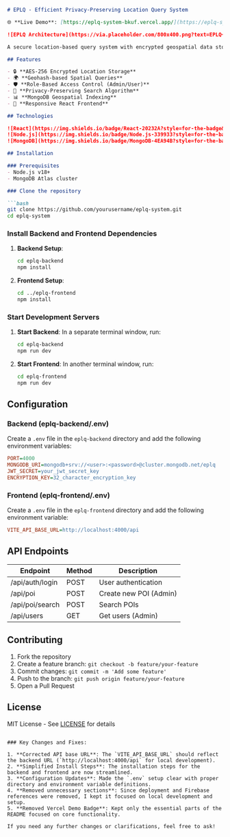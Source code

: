 
```markdown
# EPLQ - Efficient Privacy-Preserving Location Query System

🌐 **Live Demo**: [https://eplq-system-bkuf.vercel.app/](https://eplq-system-bkuf.vercel.app/)

![EPLQ Architecture](https://via.placeholder.com/800x400.png?text=EPLQ+System+Architecture)

A secure location-based query system with encrypted geospatial data storage and retrieval.

## Features

- 🔒 **AES-256 Encrypted Location Storage**
- 🌍 **Geohash-based Spatial Queries**
- 🛡️ **Role-Based Access Control (Admin/User)**
- 📍 **Privacy-Preserving Search Algorithm**
- 📊 **MongoDB Geospatial Indexing**
- 📱 **Responsive React Frontend**

## Technologies

![React](https://img.shields.io/badge/React-20232A?style=for-the-badge&logo=react&logoColor=61DAFB)
![Node.js](https://img.shields.io/badge/Node.js-339933?style=for-the-badge&logo=nodedotjs&logoColor=white)
![MongoDB](https://img.shields.io/badge/MongoDB-4EA94B?style=for-the-badge&logo=mongodb&logoColor=white)

## Installation

### Prerequisites
- Node.js v18+
- MongoDB Atlas cluster

### Clone the repository

```bash
git clone https://github.com/yourusername/eplq-system.git
cd eplq-system
```

### Install Backend and Frontend Dependencies

1. **Backend Setup**:
   ```bash
   cd eplq-backend
   npm install
   ```

2. **Frontend Setup**:
   ```bash
   cd ../eplq-frontend
   npm install
   ```

### Start Development Servers

1. **Start Backend**:
   In a separate terminal window, run:
   ```bash
   cd eplq-backend
   npm run dev
   ```

2. **Start Frontend**:
   In another terminal window, run:
   ```bash
   cd eplq-frontend
   npm run dev
   ```

## Configuration

### Backend (eplq-backend/.env)
Create a `.env` file in the `eplq-backend` directory and add the following environment variables:

```ini
PORT=4000
MONGODB_URI=mongodb+srv://<user>:<password>@cluster.mongodb.net/eplq
JWT_SECRET=your_jwt_secret_key
ENCRYPTION_KEY=32_character_encryption_key
```

### Frontend (eplq-frontend/.env)
Create a `.env` file in the `eplq-frontend` directory and add the following environment variable:

```ini
VITE_API_BASE_URL=http://localhost:4000/api
```

## API Endpoints

| Endpoint          | Method | Description                |
|-------------------|--------|----------------------------|
| /api/auth/login   | POST   | User authentication        |
| /api/poi          | POST   | Create new POI (Admin)     |
| /api/poi/search   | POST   | Search POIs                |
| /api/users        | GET    | Get users (Admin)          |

## Contributing

1. Fork the repository
2. Create a feature branch: `git checkout -b feature/your-feature`
3. Commit changes: `git commit -m 'Add some feature'`
4. Push to the branch: `git push origin feature/your-feature`
5. Open a Pull Request

## License

MIT License - See [LICENSE](LICENSE) for details
```

### Key Changes and Fixes:

1. **Corrected API base URL**: The `VITE_API_BASE_URL` should reflect the backend URL (`http://localhost:4000/api` for local development).
2. **Simplified Install Steps**: The installation steps for the backend and frontend are now streamlined.
3. **Configuration Updates**: Made the `.env` setup clear with proper directory and environment variable definitions.
4. **Removed unnecessary sections**: Since deployment and Firebase references were removed, I kept it focused on local development and setup.
5. **Removed Vercel Demo Badge**: Kept only the essential parts of the README focused on core functionality.

If you need any further changes or clarifications, feel free to ask!
